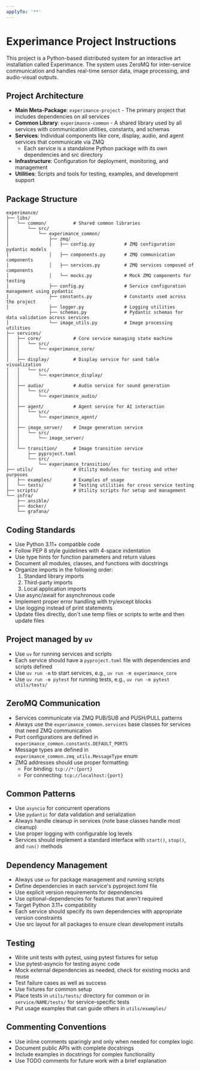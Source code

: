 ```yaml
---
applyTo: '**'
---
```

# Experimance Project Instructions

This project is a Python-based distributed system for an interactive art installation called Experimance. 
The system uses ZeroMQ for inter-service communication and handles real-time sensor data, image processing, and audio-visual outputs.

## Project Architecture

- **Main Meta-Package**: `experimance-project` - The primary project that includes dependencies on all services
- **Common Library**: `experimance-common` - A shared library used by all services with communication utilities, constants, and schemas
- **Services**: Individual components like core, display, audio, and agent services that communicate via ZMQ
  - Each service is a standalone Python package with its own dependencies and src directory
- **Infrastructure**: Configuration for deployment, monitoring, and management
- **Utilities**: Scripts and tools for testing, examples, and development support

## Package Structure

```
experimance/
├── libs/
│   └── common/          # Shared common libraries
│       └── src/
│           └── experimance_common/
│               ├── zmq/
│               │   ├── config.py           # ZMQ configuration pydantic models
│               │   ├── components.py       # ZMQ communication components
│               │   ├── services.py         # ZMQ services composed of components
│               │   └── mocks.py            # Mock ZMQ components for testing
│               ├── config.py               # Service configuration management using pydantic
│               ├── constants.py            # Constants used across the project
│               ├── logger.py               # Logging utilities
                ├── schemas.py              # Pydantic schemas for data validation across services
│               └── image_utils.py          # Image processing utilities
├── services/
│   ├── core/            # Core service managing state machine
│   │   └── src/
│   │       └── experimance_core/
│   │
│   ├── display/         # Display service for sand table visualization
│   │   └── src/
│   │       └── experimance_display/
│   │
│   ├── audio/           # Audio service for sound generation
│   │   └── src/
│   │       └── experimance_audio/
│   │
│   ├── agent/           # Agent service for AI interaction
│   │   └── src/
│   │       └── experimance_agent/
│   │
│   ├── image_server/    # Image generation service
│   │   └── src/
│   │       └── image_server/
│   │
│   └── transition/      # Image transition service
│       ├── pyproject.toml
│       └── src/
│           └── experimance_transition/
├── utils/               # Utility modules for testing and other purposes
│   ├── examples/        # Examples of usage
│   └── tests/           # Testing utilities for cross service testing
├── scripts/             # Utility scripts for setup and management
└── infra/
    ├── ansible/
    ├── docker/
    └── grafana/
```

## Coding Standards

- Use Python 3.11+ compatible code
- Follow PEP 8 style guidelines with 4-space indentation
- Use type hints for function parameters and return values
- Document all modules, classes, and functions with docstrings
- Organize imports in the following order:
  1. Standard library imports
  2. Third-party imports
  3. Local application imports
- Use async/await for asynchronous code
- Implement proper error handling with try/except blocks
- Use logging instead of print statements
- Update files directly, don't use temp files or scripts to write and then update files

## Project managed by `uv`

- Use `uv` for running services and scripts
- Each service should have a `pyproject.toml` file with dependencies and scripts defined
- Use `uv run -m` to start services, e.g., `uv run -m experimance_core`
- Use `uv run -m pytest` for running tests, e.g., `uv run -m pytest utils/tests/`

## ZeroMQ Communication

- Services communicate via ZMQ PUB/SUB and PUSH/PULL patterns
- Always use the `experimance_common.services` base classes for services that need ZMQ communication
- Port configurations are defined in `experimance_common.constants.DEFAULT_PORTS`
- Message types are defined in `experimance_common.zmq_utils.MessageType` enum
- ZMQ addresses should use proper formatting:
  - For binding: `tcp://*:{port}`
  - For connecting: `tcp://localhost:{port}`

## Common Patterns

- Use `asyncio` for concurrent operations
- Use `pydantic` for data validation and serialization
- Always handle cleanup in services (note base classes handle most cleanup)
- Use proper logging with configurable log levels
- Services should implement a standard interface with `start()`, `stop()`, and `run()` methods

## Dependency Management

- Always use `uv` for package management and running scripts
- Define dependencies in each service's pyproject.toml file
- Use explicit version requirements for dependencies
- Use optional-dependencies for features that aren't required
- Target Python 3.11+ compatibility
- Each service should specify its own dependencies with appropriate version constraints
- Use src layout for all packages to ensure clean development installs

## Testing

- Write unit tests with pytest, using pytest fixtures for setup
- Use pytest-asyncio for testing async code
- Mock external dependencies as needed, check for existing mocks and reuse
- Test failure cases as well as success
- Use fixtures for common setup
- Place tests in `utils/tests/` directory for common or in `service/NAME/tests/` for service-specific tests
- Put usage examples that can guide others  in `utils/examples/`

## Commenting Conventions

- Use inline comments sparingly and only when needed for complex logic
- Document public APIs with complete docstrings
- Include examples in docstrings for complex functionality
- Use TODO comments for future work with a brief explanation
